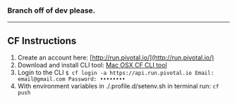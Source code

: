 ### Branch off of dev please.
---
## CF Instructions
  1. Create an account here: [http://run.pivotal.io/](http://run.pivotal.io/)
  2. Download and install CLI tool: [Mac OSX CF CLI tool](https://cli.run.pivotal.io/stable?release=macosx64&source=pws)
  3. Login to the CLI
    ```
    $ cf login -a https://api.run.pivotal.io
    Email: email@gmail.com
    Password: ••••••••
    ```
  4. With environment variables in ./.profile.d/setenv.sh in terminal run:
    ``` cf push ```

